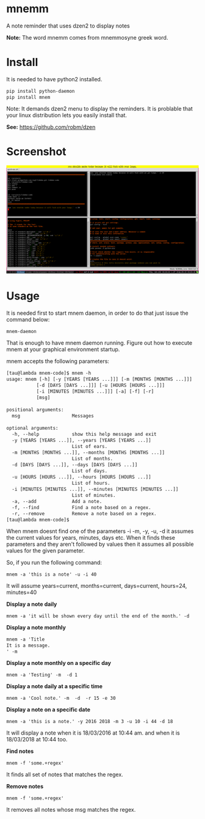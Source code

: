 mnemm
====

A note reminder that uses dzen2 to display notes

**Note:** The word mnemm comes from mnemmosyne greek word.

Install
=======

It is needed to have python2 installed.

    pip install python-daemon
    pip install mnem

Note: It demands dzen2 menu to display the reminders.
It is problable that your linux distribution lets you easily
install that.

**See:** https://github.com/robm/dzen

Screenshot
==========

![screenshot-1](screenshot-1.jpg)

Usage
=====

It is needed first to start mnem daemon, in order to do that just issue the command below:

    mnem-daemon

That is enough to have mnem daemon running. 
Figure out how to execute mnem at your graphical environment startup.

mnem accepts the following parameters:

    [tau@lambda mnem-code]$ mnem -h
    usage: mnem [-h] [-y [YEARS [YEARS ...]]] [-m [MONTHS [MONTHS ...]]]
               [-d [DAYS [DAYS ...]]] [-u [HOURS [HOURS ...]]]
               [-i [MINUTES [MINUTES ...]]] [-a] [-f] [-r]
               [msg]
    
    positional arguments:
      msg                   Messages
    
    optional arguments:
      -h, --help            show this help message and exit
      -y [YEARS [YEARS ...]], --years [YEARS [YEARS ...]]
                            List of ears.
      -m [MONTHS [MONTHS ...]], --months [MONTHS [MONTHS ...]]
                            List of months.
      -d [DAYS [DAYS ...]], --days [DAYS [DAYS ...]]
                            List of days.
      -u [HOURS [HOURS ...]], --hours [HOURS [HOURS ...]]
                            List of hours.
      -i [MINUTES [MINUTES ...]], --minutes [MINUTES [MINUTES ...]]
                            List of minutes.
      -a, --add             Add a note.
      -f, --find            Find a note based on a regex.
      -r, --remove          Remove a note based on a regex.
    [tau@lambda mnem-code]$     
    
When mnem doesnt find one of the parameters -i -m, -y, -u, -d it assumes the current values 
for years, minutes, days etc. When it finds these parameters and they aren't followed by
values then it assumes all possible values for the given parameter.

So, if you run the following command:

    mnem -a 'this is a note' -u -i 40

It will assume years=current, months=current, days=current, hours=24, minutes=40

**Display a note daily**

    mnem -a 'it will be shown every day until the end of the month.' -d  

**Display a note monthly**
  
    mnem -a 'Title
    It is a message.
    ' -m 

**Display a note monthly on a specific day**
  
    mnem -a 'Testing' -m  -d 1 
  

**Display a note daily at a specific time**
  
    mnem -a 'Cool note.' -m  -d  -r 15 -e 30 
    
    
**Display a note on a specific date**

    
    mnem -a 'this is a note.' -y 2016 2018 -m 3 -u 10 -i 44 -d 18

It will display a note when it is 18/03/2016 at 10:44 am. and when it is
18/03/2018 at 10:44 too.

**Find notes**

    mnem -f 'some.+regex'

It finds all set of notes that matches the regex.

**Remove notes**

    mnem -f 'some.+regex'

It removes all notes whose msg matches the regex.



